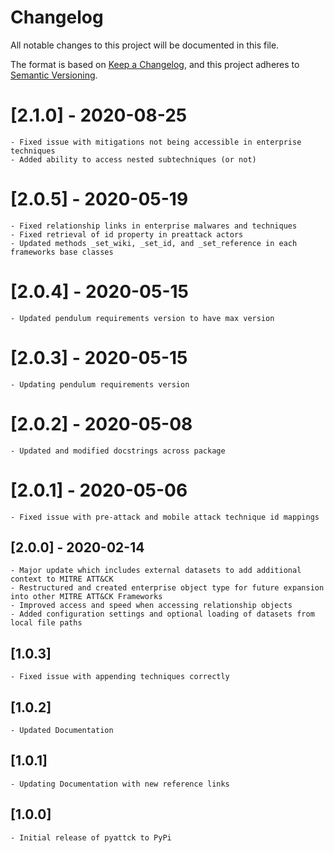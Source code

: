 # Changelog

All notable changes to this project will be documented in this file.

The format is based on [Keep a Changelog](https://keepachangelog.com/en/1.0.0/),
and this project adheres to [Semantic Versioning](https://semver.org/spec/v2.0.0.html).

# [2.1.0] - 2020-08-25

    - Fixed issue with mitigations not being accessible in enterprise techniques
    - Added ability to access nested subtechniques (or not) 

# [2.0.5] - 2020-05-19

    - Fixed relationship links in enterprise malwares and techniques
    - Fixed retrieval of id property in preattack actors
    - Updated methods _set_wiki, _set_id, and _set_reference in each frameworks base classes

# [2.0.4] - 2020-05-15

    - Updated pendulum requirements version to have max version
    
# [2.0.3] - 2020-05-15 

    - Updating pendulum requirements version

# [2.0.2] - 2020-05-08

    - Updated and modified docstrings across package

# [2.0.1] - 2020-05-06

    - Fixed issue with pre-attack and mobile attack technique id mappings

## [2.0.0] - 2020-02-14
    
    - Major update which includes external datasets to add additional context to MITRE ATT&CK
    - Restructured and created enterprise object type for future expansion into other MITRE ATT&CK Frameworks
    - Improved access and speed when accessing relationship objects
    - Added configuration settings and optional loading of datasets from local file paths

## [1.0.3]

    - Fixed issue with appending techniques correctly

## [1.0.2]

    - Updated Documentation

## [1.0.1]

    - Updating Documentation with new reference links

## [1.0.0] 
    
    - Initial release of pyattck to PyPi

